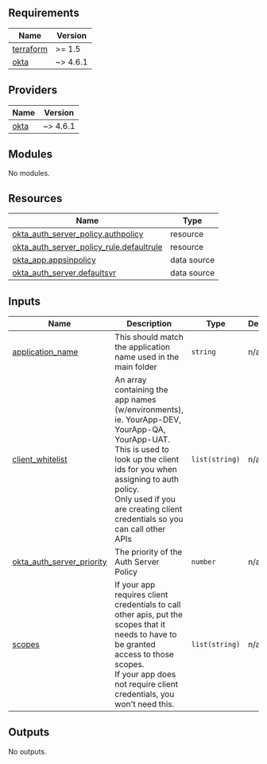 ## Requirements

| Name | Version |
|------|---------|
| <a name="requirement_terraform"></a> [terraform](#requirement\_terraform) | >= 1.5 |
| <a name="requirement_okta"></a> [okta](#requirement\_okta) | ~> 4.6.1 |

## Providers

| Name | Version |
|------|---------|
| <a name="provider_okta"></a> [okta](#provider\_okta) | ~> 4.6.1 |

## Modules

No modules.

## Resources

| Name | Type |
|------|------|
| [okta_auth_server_policy.authpolicy](https://registry.terraform.io/providers/okta/okta/latest/docs/resources/auth_server_policy) | resource |
| [okta_auth_server_policy_rule.defaultrule](https://registry.terraform.io/providers/okta/okta/latest/docs/resources/auth_server_policy_rule) | resource |
| [okta_app.appsinpolicy](https://registry.terraform.io/providers/okta/okta/latest/docs/data-sources/app) | data source |
| [okta_auth_server.defaultsvr](https://registry.terraform.io/providers/okta/okta/latest/docs/data-sources/auth_server) | data source |

## Inputs

| Name | Description | Type | Default | Required |
|------|-------------|------|---------|:--------:|
| <a name="input_application_name"></a> [application\_name](#input\_application\_name) | This should match the application name used in the main folder | `string` | n/a | yes |
| <a name="input_client_whitelist"></a> [client\_whitelist](#input\_client\_whitelist) | An array containing the app names (w/environments), ie. YourApp-DEV, YourApp-QA, YourApp-UAT.<br>This is used to look up the client ids for you when assigning to auth policy.<br>Only used if you are creating client credentials so you can call other APIs | `list(string)` | n/a | yes |
| <a name="input_okta_auth_server_priority"></a> [okta\_auth\_server\_priority](#input\_okta\_auth\_server\_priority) | The priority of the Auth Server Policy | `number` | n/a | yes |
| <a name="input_scopes"></a> [scopes](#input\_scopes) | If your app requires client credentials to call other apis, put the scopes that it needs to have to be granted access to those scopes.<br>If your app does not require client credentials, you won't need this. | `list(string)` | n/a | yes |

## Outputs

No outputs.
